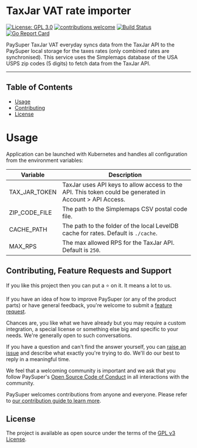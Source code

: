 # TaxJar VAT rate importer

[![License: GPL 3.0](https://img.shields.io/badge/License-GPL3.0-green.svg)](https://opensource.org/licenses/Gpl3.0)
[![contributions welcome](https://img.shields.io/badge/contributions-welcome-brightgreen.svg?style=flat)](https://github.com/paysuper/paysuper-taxjar-rate-importer/issues)
[![Build Status](https://travis-ci.com/paysuper/paysuper-tax-service.svg?branch=develop)](https://travis-ci.com/paysuper/paysuper-tax-service)
[![Go Report Card](https://goreportcard.com/badge/github.com/paysuper/paysuper-taxjar-rate-importer)](https://goreportcard.com/report/github.com/paysuper/paysuper-taxjar-rate-importer)

PaySuper TaxJar VAT everyday syncs data from the TaxJar API to the PaySuper local storage for the taxes rates (only combined rates are synchronised). This service uses the Simplemaps database of the USA USPS zip codes (5 digits) to fetch data from the TaxJar API.

***

## Table of Contents

- [Usage](#usage)
- [Contributing](#contributing-feature-requests-and-support)
- [License](#license)

# Usage

Application can be launched with Kubernetes and handles all configuration from the environment variables:

| Variable      | Description                                                                                            |
|---------------|--------------------------------------------------------------------------------------------------------|
| TAX_JAR_TOKEN | TaxJar uses API keys to allow access to the API. This token could be generated in Account > API Access. |
| ZIP_CODE_FILE | The path to the Simplemaps CSV postal code file.                                                           |
| CACHE_PATH    | The path to the folder of the local LevelDB cache for rates. Default is `./cache`.                                 |
| MAX_RPS       | The max allowed RPS for the TaxJar API. Default is `250`.                                                   |

## Contributing, Feature Requests and Support

If you like this project then you can put a ⭐️ on it. It means a lot to us.

If you have an idea of how to improve PaySuper (or any of the product parts) or have general feedback, you're welcome to submit a [feature request](../../issues/new?assignees=&labels=&template=feature_request.md&title=).

Chances are, you like what we have already but you may require a custom integration, a special license or something else big and specific to your needs. We're generally open to such conversations.

If you have a question and can't find the answer yourself, you can [raise an issue](../../issues/new?assignees=&labels=&template=support-request.md&title=I+have+a+question+about+%3Cthis+and+that%3E+%5BSupport%5D) and describe what exactly you're trying to do. We'll do our best to reply in a meaningful time.

We feel that a welcoming community is important and we ask that you follow PaySuper's [Open Source Code of Conduct](https://github.com/paysuper/code-of-conduct/blob/master/README.md) in all interactions with the community.

PaySuper welcomes contributions from anyone and everyone. Please refer to [our contribution guide to learn more](CONTRIBUTING.md).

## License

The project is available as open source under the terms of the [GPL v3 License](https://www.gnu.org/licenses/gpl-3.0).
